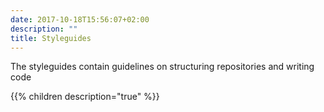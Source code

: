 ```yaml
---
date: 2017-10-18T15:56:07+02:00
description: ""
title: Styleguides
---
```


The styleguides contain guidelines on structuring repositories and writing code

{{% children description="true"   %}}
